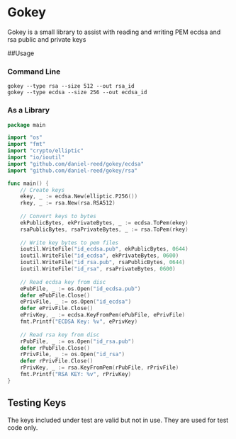 # Gokey

Gokey is a small library to assist with reading and writing PEM ecdsa and rsa public and private keys

##Usage

### Command Line
```
gokey --type rsa --size 512 --out rsa_id
gokey --type ecdsa --size 256 --out ecdsa_id
```

### As a Library
```go
package main

import "os"
import "fmt"
import "crypto/elliptic" 
import "io/ioutil"
import "github.com/daniel-reed/gokey/ecdsa"
import "github.com/daniel-reed/gokey/rsa"

func main() {
	// Create keys
	ekey, _ := ecdsa.New(elliptic.P256())
	rkey, _ := rsa.New(rsa.RSA512)
	
	// Convert keys to bytes
	ekPublicBytes, ekPrivateBytes, _ := ecdsa.ToPem(ekey)
	rsaPublicBytes, rsaPrivateBytes, _ := rsa.ToPem(rkey)
	
	// Write key bytes to pem files
	ioutil.WriteFile("id_ecdsa.pub", ekPublicBytes, 0644)
	ioutil.WriteFile("id_ecdsa", ekPrivateBytes, 0600)
	ioutil.WriteFile("id_rsa.pub", rsaPublicBytes, 0644)
	ioutil.WriteFile("id_rsa", rsaPrivateBytes, 0600)
	
	// Read ecdsa key from disc
	ePubFile, _ := os.Open("id_ecdsa.pub")
	defer ePubFile.Close()
	ePrivFile, _ := os.Open("id_ecdsa")
	defer ePrivFile.Close()
	ePrivKey, _ := ecdsa.KeyFromPem(ePubFile, ePrivFile)
	fmt.Printf("ECDSA Key: %v", ePrivKey)
	
	// Read rsa key from disc
	rPubFile, _ := os.Open("id_rsa.pub")
	defer rPubFile.Close()
	rPrivFile, _ := os.Open("id_rsa")
	defer rPrivFile.Close()
	rPrivKey, _ := rsa.KeyFromPem(rPubFile, rPrivFile)
	fmt.Printf("RSA KEY: %v", rPrivKey)
}
```

## Testing Keys
The keys included under test are valid but not in use. They are used for test code only.